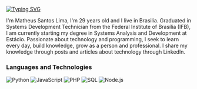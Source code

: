 [![Typing SVG](https://readme-typing-svg.herokuapp.com?font=Fira+Code&size=30&pause=1000&width=435&lines=Hi%2C+I'm+Matheus+Santos;Front-End+Developer)](https://git.io/typing-svg)

I'm Matheus Santos Lima, I'm 29 years old and I live in Brasilia. Graduated in Systems Development Technician from the Federal Institute of Brasília (IFB), I am currently starting my degree in Systems Analysis and Development at Estácio. Passionate about technology and programming, I seek to learn every day, build knowledge, grow as a person and professional. I share my knowledge through posts and articles about technology through LinkedIn.

### Languages and Technologies
![Python](https://img.shields.io/badge/-Python-000?&logo=Python)
![JavaScript](https://img.shields.io/badge/-JavaScript-000?&logo=JavaScript)
![PHP](https://img.shields.io/badge/-PHP-000?&logo=PHP)
![SQL](https://img.shields.io/badge/-SQL-000?&logo=MySQL)
![Node.js](https://img.shields.io/badge/-Node.js-000?&logo=node.js)












